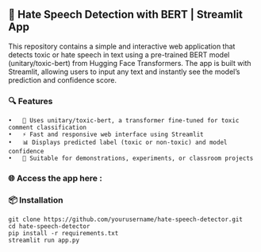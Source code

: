 ## 🧠 Hate Speech Detection with BERT | Streamlit App

This repository contains a simple and interactive web application that detects toxic or hate speech in text using a pre-trained BERT model (unitary/toxic-bert) from Hugging Face Transformers. The app is built with Streamlit, allowing users to input any text and instantly see the model’s prediction and confidence score.

### 🔍 Features
	•	🔗 Uses unitary/toxic-bert, a transformer fine-tuned for toxic comment classification
	•	⚡ Fast and responsive web interface using Streamlit
	•	📊 Displays predicted label (toxic or non-toxic) and model confidence
	•	🧪 Suitable for demonstrations, experiments, or classroom projects


### 🌐 Access the app here : 

### 📦 Installation
```
git clone https://github.com/yourusername/hate-speech-detector.git
cd hate-speech-detector
pip install -r requirements.txt
streamlit run app.py
```
